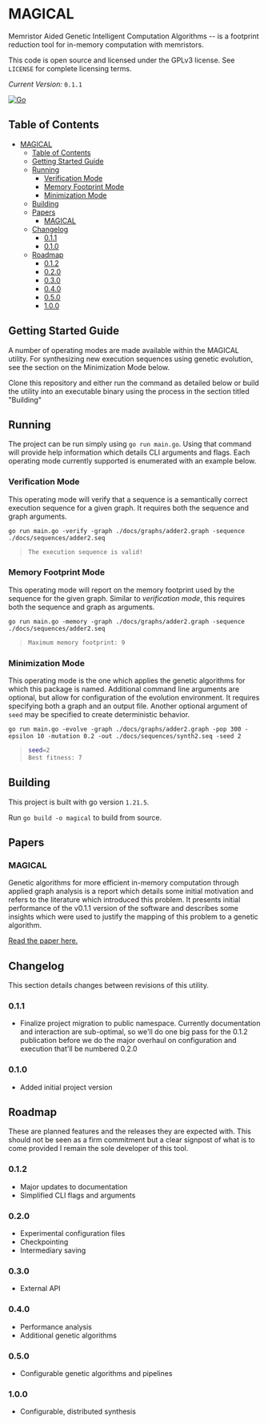 # MAGICAL

Memristor Aided Genetic Intelligent Computation Algorithms -- is a footprint reduction tool for in-memory computation with memristors. 

This code is open source and licensed under the GPLv3 license. See `LICENSE` for complete licensing terms.

_Current Version:_ `0.1.1`

[![Go](https://github.com/andey-robins/magical/actions/workflows/go.yml/badge.svg?branch=main)](https://github.com/andey-robins/magical/actions/workflows/go.yml)

## Table of Contents
- [MAGICAL](#magical)
  - [Table of Contents](#table-of-contents)
  - [Getting Started Guide](#getting-started-guide)
  - [Running](#running)
    - [Verification Mode](#verification-mode)
    - [Memory Footprint Mode](#memory-footprint-mode)
    - [Minimization Mode](#minimization-mode)
  - [Building](#building)
  - [Papers](#papers)
    - [MAGICAL](#magical-1)
  - [Changelog](#changelog)
    - [0.1.1](#011)
    - [0.1.0](#010)
  - [Roadmap](#roadmap)
    - [0.1.2](#012)
    - [0.2.0](#020)
    - [0.3.0](#030)
    - [0.4.0](#040)
    - [0.5.0](#050)
    - [1.0.0](#100)


## Getting Started Guide

A number of operating modes are made available within the MAGICAL utility. For synthesizing new execution sequences using genetic evolution, see the section on the Minimization Mode below.

Clone this repository and either run the command as detailed below or build the utility into an executable binary using the process in the section titled "Building"

## Running

The project can be run simply using `go run main.go`. Using that command will provide help information which details CLI arguments and flags. Each operating mode currently supported is enumerated with an example below.

### Verification Mode

This operating mode will verify that a sequence is a semantically correct execution sequence for a given graph. It requires both the sequence and graph arguments.

`go run main.go -verify -graph ./docs/graphs/adder2.graph -sequence ./docs/sequences/adder2.seq`

> ```bash
> The execution sequence is valid!
> ```

### Memory Footprint Mode

This operating mode will report on the memory footprint used by the sequence for the given graph. Similar to *verification mode*, this requires both the sequence and graph as arguments.

`go run main.go -memory -graph ./docs/graphs/adder2.graph -sequence ./docs/sequences/adder2.seq`

> ```bash
> Maximum memory footprint: 9
> ```

### Minimization Mode

This operating mode is the one which applies the genetic algorithms for which this package is named. Additional command line arguments are optional, but allow for configuration of the evolution environment. It requires specifying both a graph and an output file. Another optional argument of `seed` may be specified to create deterministic behavior.

`go run main.go -evolve -graph ./docs/graphs/adder2.graph -pop 300 -epsilon 10 -mutation 0.2 -out ./docs/sequences/synth2.seq -seed 2`

> ```bash
> seed=2
> Best fitness: 7
> ```

## Building

This project is built with go version `1.21.5`.

Run `go build -o magical` to build from source.


## Papers

### MAGICAL

Genetic algorithms for more efficient in-memory computation through applied graph analysis is a report which details some initial motivation and refers to the literature which introduced this problem. It presents initial performance of the v0.1.1 version of the software and describes some insights which were used to justify the mapping of this problem to a genetic algorithm.

[Read the paper here.](https://github.com/andey-robins/magical/docs/paper/main.pdf)

## Changelog

This section details changes between revisions of this utility.

### 0.1.1

- Finalize project migration to public namespace. Currently documentation and interaction are sub-optimal, so we'll do one big pass for the 0.1.2 publication before we do the major overhaul on configuration and execution that'll be numbered 0.2.0

### 0.1.0

- Added initial project version

## Roadmap

These are planned features and the releases they are expected with. This should not be seen as a firm commitment but a clear signpost of what is to come provided I remain the sole developer of this tool.

### 0.1.2

- Major updates to documentation
- Simplified CLI flags and arguments

### 0.2.0

- Experimental configuration files
- Checkpointing
- Intermediary saving

### 0.3.0

- External API

### 0.4.0

- Performance analysis
- Additional genetic algorithms

### 0.5.0

- Configurable genetic algorithms and pipelines

### 1.0.0

- Configurable, distributed synthesis